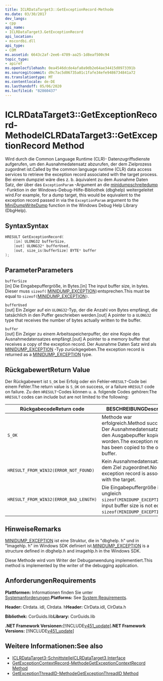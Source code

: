 ```yaml
---
title: ICLRDataTarget3::GetExceptionRecord-Methode
ms.date: 03/30/2017
dev_langs:
- cpp
api_name:
- ICLRDataTarget3.GetExceptionRecord
api_location:
- mscordbi.dll
api_type:
- COM
ms.assetid: 6643c2af-2ee6-4789-aa25-1d8eaf500c94
topic_type:
- apiref
ms.openlocfilehash: 0ea4546dcde4afa0a9db2e64ae34415d0973391b
ms.sourcegitcommit: d9c7ac5d06735a01c1fafe34efe9486734841a72
ms.translationtype: MT
ms.contentlocale: de-DE
ms.lasthandoff: 05/06/2020
ms.locfileid: "82860437"
---
```

# <a name="iclrdatatarget3getexceptionrecord-method"></a><span data-ttu-id="54f63-102">ICLRDataTarget3::GetExceptionRecord-Methode</span><span class="sxs-lookup"><span data-stu-id="54f63-102">ICLRDataTarget3::GetExceptionRecord Method</span></span>
<span data-ttu-id="54f63-103">Wird durch die Common Language Runtime (CLR)- Datenzugriffsdienste aufgerufen, um den Ausnahmedatensatz abzurufen, der dem Zielprozess zugordnet ist.</span><span class="sxs-lookup"><span data-stu-id="54f63-103">Called by the common language runtime (CLR) data access services to retrieve the exception record associated with the target process.</span></span> <span data-ttu-id="54f63-104">Bei einem dumpziel wäre dies z. b. äquivalent zu dem Ausnahme Daten Satz, der über das `ExceptionParam` -Argument an die [minidumpschreitedump](/windows/desktop/api/minidumpapiset/nf-minidumpapiset-minidumpwritedump) -Funktion in der Windows-Debug-Hilfe-Bibliothek (dbghelp) weitergeleitet wird.</span><span class="sxs-lookup"><span data-stu-id="54f63-104">For example, for a dump target, this would be equivalent to the exception record passed in via the `ExceptionParam` argument to the [MiniDumpWriteDump](/windows/desktop/api/minidumpapiset/nf-minidumpapiset-minidumpwritedump) function in the Windows Debug Help Library (DbgHelp).</span></span>  
  
## <a name="syntax"></a><span data-ttu-id="54f63-105">Syntax</span><span class="sxs-lookup"><span data-stu-id="54f63-105">Syntax</span></span>  
  
```cpp  
HRESULT GetExceptionRecord(  
    [in] ULONG32 bufferSize,  
    [out] ULONG32* bufferUsed,  
    [out, size_is(bufferSize] BYTE* buffer  
);  
```  
  
## <a name="parameters"></a><span data-ttu-id="54f63-106">Parameter</span><span class="sxs-lookup"><span data-stu-id="54f63-106">Parameters</span></span>  
 `bufferSize`  
 <span data-ttu-id="54f63-107">[in] Die Eingabepuffergröße, in Bytes.</span><span class="sxs-lookup"><span data-stu-id="54f63-107">[in] The input buffer size, in bytes.</span></span> <span data-ttu-id="54f63-108">Dieser muss `sizeof(` [MINIDUMP_EXCEPTION](/windows/win32/api/minidumpapiset/ns-minidumpapiset-minidump_exception)`)`entsprechen.</span><span class="sxs-lookup"><span data-stu-id="54f63-108">This must be equal to `sizeof(`[MINIDUMP_EXCEPTION](/windows/win32/api/minidumpapiset/ns-minidumpapiset-minidump_exception)`)`.</span></span>  
  
 `bufferUsed`  
 <span data-ttu-id="54f63-109">[out] Ein Zeiger auf ein `ULONG32`-Typ, der die Anzahl von Bytes empfängt, die tatsächlich in den Puffer geschrieben werden.</span><span class="sxs-lookup"><span data-stu-id="54f63-109">[out] A pointer to a `ULONG32` type that receives the number of bytes actually written to the buffer.</span></span>  
  
 `buffer`  
 <span data-ttu-id="54f63-110">[out] Ein Zeiger zu einem Arbeitsspeicherpuffer, der eine Kopie des Ausnahmedatensatzes empfängt.</span><span class="sxs-lookup"><span data-stu-id="54f63-110">[out] A pointer to a memory buffer that receives a copy of the exception record.</span></span> <span data-ttu-id="54f63-111">Der Ausnahme Daten Satz wird als [MINIDUMP_EXCEPTION](/windows/win32/api/minidumpapiset/ns-minidumpapiset-minidump_exception) -Typ zurückgegeben.</span><span class="sxs-lookup"><span data-stu-id="54f63-111">The exception record is returned as a [MINIDUMP_EXCEPTION](/windows/win32/api/minidumpapiset/ns-minidumpapiset-minidump_exception) type.</span></span>  
  
## <a name="return-value"></a><span data-ttu-id="54f63-112">Rückgabewert</span><span class="sxs-lookup"><span data-stu-id="54f63-112">Return Value</span></span>  
 <span data-ttu-id="54f63-113">Der Rückgabewert ist `S_OK` bei Erfolg oder ein Fehler-`HRESULT`-Code bei einem Fehler.</span><span class="sxs-lookup"><span data-stu-id="54f63-113">The return value is `S_OK` on success, or a failure `HRESULT` code on failure.</span></span> <span data-ttu-id="54f63-114">Zu den `HRESULT`-Codes können u. a. folgende Codes gehören:</span><span class="sxs-lookup"><span data-stu-id="54f63-114">The `HRESULT` codes can include but are not limited to the following:</span></span>  
  
|<span data-ttu-id="54f63-115">Rückgabecode</span><span class="sxs-lookup"><span data-stu-id="54f63-115">Return code</span></span>|<span data-ttu-id="54f63-116">BESCHREIBUNG</span><span class="sxs-lookup"><span data-stu-id="54f63-116">Description</span></span>|  
|-----------------|-----------------|  
|`S_OK`|<span data-ttu-id="54f63-117">Methode war erfolgreich.</span><span class="sxs-lookup"><span data-stu-id="54f63-117">Method succeeded.</span></span> <span data-ttu-id="54f63-118">Der Ausnahmedatensatz ist in den Ausgabepuffer kopiert worden.</span><span class="sxs-lookup"><span data-stu-id="54f63-118">The exception record has been copied to the output buffer.</span></span>|  
|`HRESULT_FROM_WIN32(ERROR_NOT_FOUND)`|<span data-ttu-id="54f63-119">Kein Ausnahmedatensatz ist dem Ziel zugeordnet.</span><span class="sxs-lookup"><span data-stu-id="54f63-119">No exception record is associated with the target.</span></span>|  
|`HRESULT_FROM_WIN32(ERROR_BAD_LENGTH)`|<span data-ttu-id="54f63-120">Die Eingabepuffergröße ist ungleich `sizeof(MINIDUMP_EXCEPTION)`.</span><span class="sxs-lookup"><span data-stu-id="54f63-120">The input buffer size is not equal to `sizeof(MINIDUMP_EXCEPTION)`.</span></span>|  
  
## <a name="remarks"></a><span data-ttu-id="54f63-121">Hinweise</span><span class="sxs-lookup"><span data-stu-id="54f63-121">Remarks</span></span>  
 <span data-ttu-id="54f63-122">[MINIDUMP_EXCEPTION](/windows/win32/api/minidumpapiset/ns-minidumpapiset-minidump_exception) ist eine Struktur, die in "dbghelp. h" und in "Imagehlp. h" im Windows SDK definiert ist.</span><span class="sxs-lookup"><span data-stu-id="54f63-122">[MINIDUMP_EXCEPTION](/windows/win32/api/minidumpapiset/ns-minidumpapiset-minidump_exception) is a structure defined in dbghelp.h and imagehlp.h in the Windows SDK.</span></span>  
  
 <span data-ttu-id="54f63-123">Diese Methode wird vom Writer der Debuganwendung implementiert.</span><span class="sxs-lookup"><span data-stu-id="54f63-123">This method is implemented by the writer of the debugging application.</span></span>  
  
## <a name="requirements"></a><span data-ttu-id="54f63-124">Anforderungen</span><span class="sxs-lookup"><span data-stu-id="54f63-124">Requirements</span></span>  
 <span data-ttu-id="54f63-125">**Plattformen:** Informationen finden Sie unter [Systemanforderungen](../../get-started/system-requirements.md).</span><span class="sxs-lookup"><span data-stu-id="54f63-125">**Platforms:** See [System Requirements](../../get-started/system-requirements.md).</span></span>  
  
 <span data-ttu-id="54f63-126">**Header:** Clrdata. idl, Clrdata. h</span><span class="sxs-lookup"><span data-stu-id="54f63-126">**Header:** ClrData.idl, ClrData.h</span></span>  
  
 <span data-ttu-id="54f63-127">**Bibliothek:** CorGuids.lib</span><span class="sxs-lookup"><span data-stu-id="54f63-127">**Library:** CorGuids.lib</span></span>  
  
 <span data-ttu-id="54f63-128">**.NET Framework Versionen:**[!INCLUDE[v451_update](../../../../includes/net-current-v451-nov-plus.md)]</span><span class="sxs-lookup"><span data-stu-id="54f63-128">**.NET Framework Versions:** [!INCLUDE[v451_update](../../../../includes/net-current-v451-nov-plus.md)]</span></span>  
  
## <a name="see-also"></a><span data-ttu-id="54f63-129">Weitere Informationen:</span><span class="sxs-lookup"><span data-stu-id="54f63-129">See also</span></span>

- [<span data-ttu-id="54f63-130">ICLRDataTarget3-Schnittstelle</span><span class="sxs-lookup"><span data-stu-id="54f63-130">ICLRDataTarget3 Interface</span></span>](iclrdatatarget3-interface.md)
- [<span data-ttu-id="54f63-131">GetExceptionContextRecord-Methode</span><span class="sxs-lookup"><span data-stu-id="54f63-131">GetExceptionContextRecord Method</span></span>](iclrdatatarget3-getexceptioncontextrecord-method.md)
- [<span data-ttu-id="54f63-132">GetExceptionThreadID-Methode</span><span class="sxs-lookup"><span data-stu-id="54f63-132">GetExceptionThreadID Method</span></span>](iclrdatatarget3-getexceptionthreadid-method.md)
